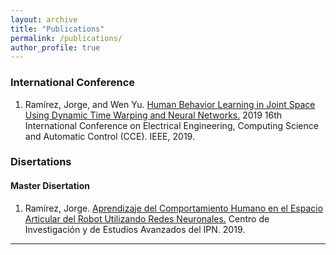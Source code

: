 ```yaml
---
layout: archive
title: "Publications"
permalink: /publications/
author_profile: true
---
```


### International Conference

1. Ramírez, Jorge, and Wen Yu. [Human Behavior Learning in Joint Space Using Dynamic Time Warping and Neural Networks.](https://ieeexplore.ieee.org/abstract/document/8884501/) 2019 16th International Conference on Electrical Engineering, Computing Science and Automatic Control (CCE). IEEE, 2019.




### Disertations

#### Master Disertation

1. Ramírez, Jorge. [Aprendizaje del Comportamiento Humano en el Espacio Articular del Robot Utilizando Redes Neuronales.](https://www.ctrl.cinvestav.mx/~yuw/pdf/MaTesJR.pdf) Centro de Investigación y de Estudios Avanzados del IPN. 2019.

---


